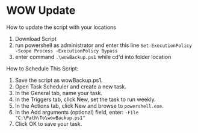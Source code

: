 # WOW Update

How to update the script with your locations
1. Download Script
4. run powershell as administrator and enter this line ```Set-ExecutionPolicy -Scope Process -ExecutionPolicy Bypass``` <br>
5. enter command ```.\wowBackup.ps1``` while cd'd into folder location

How to Schedule This Script:
1. Save the script as wowBackup.ps1.
2. Open Task Scheduler and create a new task.
3. In the General tab, name your task.
4. In the Triggers tab, click New, set the task to run weekly.
5. In the Actions tab, click New and browse to ```powershell.exe```.
6. In the Add arguments (optional) field, enter: ```-File "C:\Path\To\wowBackup.ps1"```
7. Click OK to save your task.

